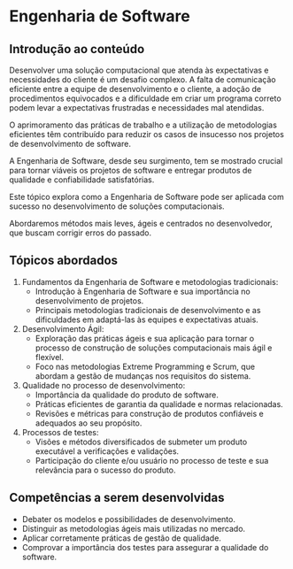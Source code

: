 # Engenharia de Software

## Introdução ao conteúdo

Desenvolver uma solução computacional que atenda às expectativas e necessidades do cliente é um desafio complexo. A falta de comunicação eficiente entre a equipe de desenvolvimento e o cliente, a adoção de procedimentos equivocados e a dificuldade em criar um programa correto podem levar a expectativas frustradas e necessidades mal atendidas.

O aprimoramento das práticas de trabalho e a utilização de metodologias eficientes têm contribuído para reduzir os casos de insucesso nos projetos de desenvolvimento de software.

A Engenharia de Software, desde seu surgimento, tem se mostrado crucial para tornar viáveis os projetos de software e entregar produtos de qualidade e confiabilidade satisfatórias.

Este tópico explora como a Engenharia de Software pode ser aplicada com sucesso no desenvolvimento de soluções computacionais.

Abordaremos métodos mais leves, ágeis e centrados no desenvolvedor, que buscam corrigir erros do passado.

## Tópicos abordados

1. Fundamentos da Engenharia de Software e metodologias tradicionais:
   * Introdução à Engenharia de Software e sua importância no desenvolvimento de projetos.
   * Principais metodologias tradicionais de desenvolvimento e as dificuldades em adaptá-las às equipes e expectativas atuais.
2. Desenvolvimento Ágil:
   * Exploração das práticas ágeis e sua aplicação para tornar o processo de construção de soluções computacionais mais ágil e flexível.
   * Foco nas metodologias Extreme Programming e Scrum, que abordam a gestão de mudanças nos requisitos do sistema.
3. Qualidade no processo de desenvolvimento:
   * Importância da qualidade do produto de software.
   * Práticas eficientes de garantia da qualidade e normas relacionadas.
   * Revisões e métricas para construção de produtos confiáveis e adequados ao seu propósito.
4. Processos de testes:
   * Visões e métodos diversificados de submeter um produto executável a verificações e validações.
   * Participação do cliente e/ou usuário no processo de teste e sua relevância para o sucesso do produto.

## Competências a serem desenvolvidas

* Debater os modelos e possibilidades de desenvolvimento.
* Distinguir as metodologias ágeis mais utilizadas no mercado.
* Aplicar corretamente práticas de gestão de qualidade.
* Comprovar a importância dos testes para assegurar a qualidade do software.
